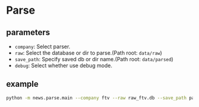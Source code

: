 # Parse

## parameters

- `company`: Select parser.
- `raw`: Select the database or dir to parse.(Path root: `data/raw`)
- `save_path`: Specify saved db or dir name.(Path root: `data/parsed`)
- `debug`: Select whether use debug mode.

## example

```sh
python -m news.parse.main --company ftv --raw raw_ftv.db --save_path parsed_ftv.db --debug True
```